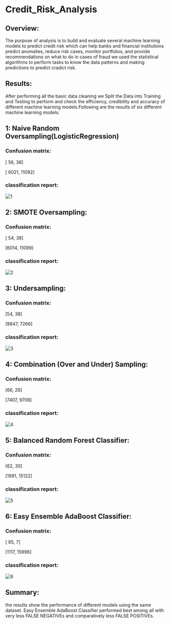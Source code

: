 # Credit_Risk_Analysis


## Overview:
The purpose of analysis is to build and evaluate several machine learning models to predict credit risk which can help banks and financial institutions predict anomalies, reduce risk cases, monitor portfolios, and provide recommendations on what to do in cases of fraud
       we used the statistical algorithms to perform tasks to know the data patterns and making predictions to predict cradict risk.
 
 
 ## Results:
 After performing all the basic data cleaning we Split the Data into Training and Testing to perform and check the efficiency, credibility and accuracy of different machine learning models.Following are the results of six different machine learning models.
 
## 1: Naive Random Oversampling(LogisticRegression)
 
### Confusion matrix:
 
  [   56,    36]
  
  [ 6021, 11092]
 
### classification report:

 ![1](https://user-images.githubusercontent.com/108497494/198456887-d74a2bc4-a0eb-419d-8a1c-9bdd55c38d83.jpg)
 
## 2: SMOTE Oversampling:

### Confusion matrix:
 
  [   54,    38]
  
  [6014, 11099]
 
### classification report:
 
 ![2](https://user-images.githubusercontent.com/108497494/198456974-d5155af0-9058-406b-94f9-6d6f2f882dc4.jpg)

 
## 3: Undersampling:

### Confusion matrix:
 
  [54,   38]
  
  [9847, 7266]
 
### classification report:
 
 ![3](https://user-images.githubusercontent.com/108497494/198457033-2889e566-717d-4aa0-8f34-df1e171e5d74.jpg)

 
## 4: Combination (Over and Under) Sampling:

### Confusion matrix:
 
  [66,   26]
  
  [7407, 9706]
 
### classification report:
  
  ![4](https://user-images.githubusercontent.com/108497494/198457161-cbe65a53-63bc-4638-b411-a154959a2255.jpg)

  
## 5: Balanced Random Forest Classifier:

### Confusion matrix:
 
  [62,    30]
  
  [1991, 15122]
 
### classification report:
 
 ![5](https://user-images.githubusercontent.com/108497494/198457242-a0b91d94-720f-4bce-87d5-918abead20f8.jpg)

 
## 6: Easy Ensemble AdaBoost Classifier:

### Confusion matrix:
 
  [  85,     7]
  
  [1117, 15996]
 
### classification report:
 
 ![6](https://user-images.githubusercontent.com/108497494/198457302-3a43f013-82c9-4412-8b97-441b96438a8d.jpg)

 
 
 ## Summary:
 the results show the performance of different models using the same dataset.
  Easy Ensemble AdaBoost Classifier performed best among all with very less FALSE NEGATIVEs and comparatively less FALSE POSITIVEs.
 
 
 
